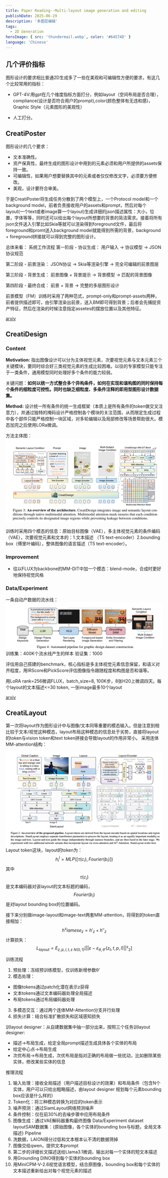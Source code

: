```yaml
---
title: Paper Reading--Multi-layout image generation and editing
publishDate: 2025-06-29
description: '多图层编辑'
tags:
  - 2D Generation
heroImage: { src: 'thundermail.webp', color: '#64574D' }
language: 'Chinese'
---
```

## 几个评价指标

图形设计的要求相比普通2D生成多了一些在美观和可编辑性方便的要求，有这几个比较常用的指标：

- GPT-4V:用gpt在几个维度指标方面打分，例如layout（空间布局是否合理），compliance(设计是否符合用户的prompt),color(颜色整体有无违和感)，Graphic Style（元素图形的美观性）

- 人工打分。

## CreatiPoster

图形设计的几个要求：
- 文本准确性。
- 资产保真性，最终生成的图形设计中用到的元素必须和用户所提供的assets保持一致。
- 可编辑性，如果用户想要替换其中的元素或者仅仅修改文字，必须要方便修改。
- 美观，设计要符合审美。 

于是CreatiPoster将生成任务分散到了两个模型上，一个Protocol model和一个background model，前者负责接收用户的assets和prompt，然后对每个layout(一个text或者image算一个layout)生成详细的json描述属性：大小，位置，字体等等，同时还可以给出每个layout所想要的背景的简洁需求。接着将所有json文件送入引擎比如Skia等就可以渲染得到foreground文件，最后将foreground和promt送入background model就能得到所需的背景，background + foreground拼接就可以得到完整的图形设计。

总体来看：
系统工作流程
第一阶段 - 协议生成：
用户输入 → 协议模型 → JSON协议规范

第二阶段 - 前景渲染：
JSON协议 → Skia等渲染引擎 → 完全可编辑的前景图层

第三阶段 - 背景生成：
前景图像 + 背景提示 → 背景模型 → 匹配的背景图像

第四阶段 - 最终合成：
前景 + 背景 → 完整的多层图形设计

前景模型（FM）训练时采用了两种范式，prompt-only和prompt-assets两种，前者提供描述即可，由引擎渲染出前景，送入BM即可得到背景；后者会先捕捉资产特征，然后在渲染的时候注意指定assetes的摆放位置以及其他特征。

[arxiv](https://arxiv.org/abs/2506.10890#:~:text=In%20this%20paper%2C%20we%20introduce%20CreatiPoster%2C%20a%20framework,multi-layer%20compositions%20from%20optional%20natural-language%20instructions%20or%20assets.)



## CreatiDesign
### Content

**Motivation:** 指出图像设计可以分为主体视觉元素，次要视觉元素与文本元素三个关键模块，要同时综合好三类视觉元素的生成比较困难。以往的专家模型只能专注于一类条件，通用模型同时处理好多个条件的能力较弱。

关键问题：**如何以统一方式整合多个异构条件，如何在实现和谐构图的同时保持每个条件的细粒度可控性。同时也缺乏细粒度、多条件注释的即用型图形设计数据集。**

**Method:** 设计统一所有条件的统一生成框架（本质上是所有条件的token做交叉注意力），并通过独特的掩码设计严格控制各个模块的关注范围，从而限定生成过程中各个部件只能严格控制一块区域，对多轮编辑以及局部修改等场景帮助很大。模态加完之后使用LORa微调。

方法主体图：
![alt text](creatidesign.PNG)

训练时采用四个模态的信息：原始目标图像（VAE），多主体视觉元素的条件编码（VAE），次要视觉元素和文本的：1.文本描述 （T5 text-encoder）2.bounding box（傅里叶编码），整体图像的语言描述（T5 text-encoder）。

### Improvement
- 往以FLUX为backbone的MM-DIT中加一个模态：blend-mode，合成时更好地保持视觉风格

### Data/Experiment
一条自动产数据的流水线：
![alt text](creatidesign-data.PNG)
训练集：400K个流水线产生的样本
验证集：1000

评估用自己搭建的benchmark，核心指标是多主体视觉元素信息保留，和语义对齐程度，用IRScore和PickScore评估图像指令跟随程度和构图是否和谐等。

用LoRA rank=256微调FLUX，batch_size=8, 100K步，8张H20上微调四天。每个layout的文本描述<=30 token, 一张image最多10个layout

[arxiv](https://arxiv.org/abs/2505.19114)

## CreatiLayout
第一次将layout作为图形设计中与图像/文本同等重要的模态输入。但是注意到相比较于文本/视觉这种模态，layout布局这种模态的信息处于劣势，直接将layout的token与vision token和text token拼接会导致layout的作用非常小。
采用连体MM-attention结构：

![alt text](creatilayout.png)
Layout token这块，layout的token为：
$$h^l_i = MLP([τ(c_i), Fourier(b_i)])$$
其中$$τ(c_i)$$是文本编码器对该layout的文本标题的编码，$$Fourier(b_i)$$是对layout bounding box的位置编码。

接下来分别做image-layout和image-text两套MM-attention，将得到的token直接相加：
$$h^siamese_z = h'_z + h''_z$$
计算损失：
$$L_{layout} = E_{z,p,l,t,ε~N(0,1)}[||ε - ε_{θ,θ'}(z_t, t, p, l)||²_2]$$

训练流程
1. 预处理：冻结预训练模型，仅训练新增参数θ'
2. 模态处理：
  - 图像tokens通过patch化潜在表示z获得
  - 文本tokens通过文本编码器处理全局描述
  - 布局tokens通过布局编码器处理
3. 多模态交互：通过两个连体MM-Attention分支并行处理
4. 损失计算：结合标准扩散损失和区域感知损失

训layout designer：从自建数据集中抽一部分出来，按照三个任务训layout designer: 
- 描述->布局生成，给定全局prompt描述生成具体各个实体的布局
- 给定中心点->布局生成
- 次优布局->布局生成，次优布局是指对正确的布局做一些扰动，比如删除某些实体，修改某些实体的信息

推理流程
1. 输入处理：接收全局描述（用户描述目标设计的效果）和布局条件（包含N个实体，用户可以只给出粗略描述，由layout designer 规划每个元素bounding box应该是什么样的）
2. Token化：将三种模态转换为对应的token表示
3. 噪声预测：通过SiamLayout网络预测噪声
4. 条件控制：仅在前30%的去噪步骤中应用布局条件
5. 图像生成：通过VAE解码器重构最终图像
Data/Experiment
dataset
layoutSAM数据集：{原始图像，各个实体的bounding box与标题，全局文本描述}
Pipeline
1. 洗数据，LAION得分过低和文本根本认不清的数据筛掉
2. 图像交给qwen，提供文本prompt
3. 第二步的详细长文描述送给Llama3.1微调，输出对每一个实体的短文本描述
4. 用Grounding DINO得到每个实体的bounding box
5. 用MiniCPM-V-2.6视觉语言模型，结合原图像，bounding box和每个实体的文本描述重新给出对每个视觉元素的描述

